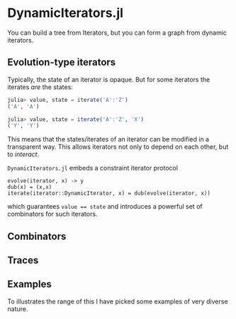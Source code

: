 # DynamicIterators.jl
You can build a tree from Iterators, but you can form a graph from dynamic iterators.

## Evolution-type iterators
Typically, the state of an iterator is opaque. But for some iterators
the iterates *are* the states:

```julia
julia> value, state = iterate('A':'Z')
('A', 'A')

julia> value, state = iterate('A':'Z', 'X')
('Y', 'Y')
```

This means that the states/iterates of an iterator can be modified in a
transparent way. This allows iterators not only to depend on each other, but to
*interact*.

`DynamicIterators.jl` embeds a constraint iterator protocol
```
evolve(iterator, x) -> y
dub(x) = (x,x)
iterate(iterator::DynamicIterator, x) = dub(evolve(iterator, x))
```

which guarantees `value == state` and introduces a powerful set of combinators
for such iterators.

## Combinators

## Traces

## Examples

To illustrates the range of this I have picked some examples of very diverse nature.
